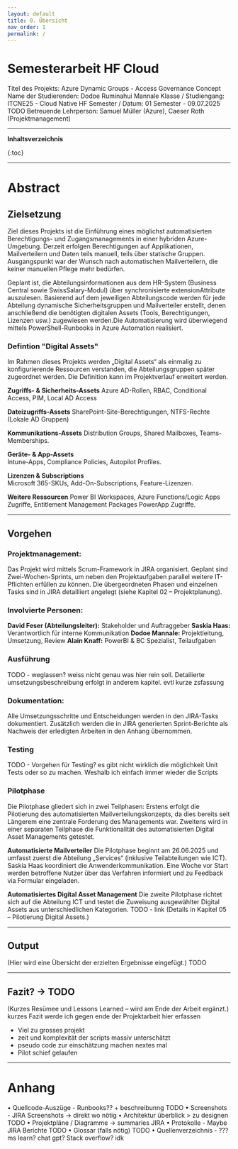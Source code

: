 ```yaml
---
layout: default
title: 0. Übersicht
nav_order: 1
permalink: /
---
```


# Semesterarbeit HF Cloud
Titel des Projekts: Azure Dynamic Groups - Access Governance Concept 
Name der Studierenden: Dodoe Ruminahui Mannale
Klasse / Studiengang: ITCNE25 - Cloud Native HF
Semester / Datum: 01 Semester - 09.07.2025 TODO
Betreuende Lehrperson: Samuel Müller (Azure), Caeser Roth (Projektmanagement)

----

**Inhaltsverzeichnis**

{:toc}

----

# Abstract

## Zielsetzung
Ziel dieses Projekts ist die Einführung eines möglichst automatisierten Berechtigungs- und Zugangsmanagements in einer hybriden Azure-Umgebung. Derzeit erfolgen Berechtigungen auf Applikationen, Mailverteilern und Daten teils manuell, teils über statische Gruppen. Ausgangspunkt war der Wunsch nach automatischen Mailverteilern, die keiner manuellen Pflege mehr bedürfen.

Geplant ist, die Abteilungs­informationen aus dem HR-System (Business Central sowie SwissSalary-Modul) über synchronisierte extensionAttribute auszulesen. Basierend auf dem jeweiligen Abteilungscode werden für jede Abteilung dynamische Sicherheitsgruppen und Mailverteiler erstellt, denen anschließend die benötigten digitalen Assets (Tools, Berechtigungen, Lizenzen usw.) zugewiesen werden.Die Automatisierung wird überwiegend mittels PowerShell-Runbooks in Azure Automation realisiert.

### Defintion "Digital Assets"
Im Rahmen dieses Projekts werden „Digital Assets“ als einmalig zu konfigurierende Ressourcen verstanden, die Abteilungsgruppen später zugeordnet werden. Die Definition kann im Projektverlauf erweitert werden.

**Zugriffs- & Sicherheits-Assets**
Azure AD-Rollen, RBAC, Conditional Access, PIM, Local AD Access  

**Dateizugriffs-Assets**
SharePoint-Site-Berechtigungen, NTFS-Rechte (Lokale AD Gruppen)

**Kommunikations-Assets**
Distribution Groups, Shared Mailboxes, Teams-Memberships.  

**Geräte- & App-Assets**  
Intune-Apps, Compliance Policies, Autopilot Profiles.  

**Lizenzen & Subscriptions**  
Microsoft 365-SKUs, Add-On-Subscriptions, Feature-Lizenzen.  

**Weitere Ressourcen**
Power BI Workspaces, Azure Functions/Logic Apps Zugriffe, Entitlement Management Packages PowerApp Zugriffe.

----

## Vorgehen

### Projektmanagement:
Das Projekt wird mittels Scrum-Framework in JIRA organisiert. Geplant sind Zwei-Wochen-Sprints, um neben den Projektaufgaben parallel weitere IT-Pflichten erfüllen zu können. Die übergeordneten Phasen und einzelnen Tasks sind in JIRA detailliert angelegt (siehe Kapitel 02 – Projektplanung).

### Involvierte Personen:
**David Feser (Abteilungsleiter):** Stakeholder und Auftraggeber
**Saskia Haas:** Verantwortlich für interne Kommunikation
**Dodoe Mannale:** Projektleitung, Umsetzung, Review
**Alain Knaff:** PowerBI & BC Spezialist, Teilaufgaben

### Ausführung
TODO - weglassen? weiss nicht genau was hier rein soll. Detailierte umsetzungsbeschreibung erfolgt in anderem kapitel. evtl kurze zsfassung

### Dokumentation:
Alle Umsetzungsschritte und Entscheidungen werden in den JIRA-Tasks dokumentiert. Zusätzlich werden die in JIRA generierten Sprint-Berichte als Nachweis der erledigten Arbeiten in den Anhang übernommen.



### Testing
TODO - Vorgehen für Testing?
es gibt nicht wirklich die möglichkeit Unit Tests oder so zu machen. Weshalb ich einfach immer wieder die Scripts 

### Pilotphase
Die Pilotphase gliedert sich in zwei Teilphasen: Erstens erfolgt die Pilotierung des automatisierten Mailverteilungskonzepts, da dies bereits seit Längerem eine zentrale Forderung des Managements war. Zweitens wird in einer separaten Teilphase die Funktionalität des automatisierten Digital Asset Managements getestet.

**Automatisierte Mailverteiler**
Die Pilotphase beginnt am 26.06.2025 und umfasst zuerst die Abteilung „Services“ (inklusive Teilabteilungen wie ICT). Saskia Haas koordiniert die Anwender­kommunikation. Eine Woche vor Start werden betroffene Nutzer über das Verfahren informiert und zu Feedback via Formular eingeladen.


**Automatisiertes Digital Asset Management**
Die zweite Pilotphase richtet sich auf die Abteilung ICT und testet die Zuweisung ausgewählter Digital Assets aus unterschiedlichen Kategorien. TODO - link (Details in Kapitel 05 – Pilotierung Digital Assets.)

----

## Output
(Hier wird eine Übersicht der erzielten Ergebnisse eingefügt.) TODO

----

## Fazit? -> TODO
(Kurzes Resümee und Lessons Learned – wird am Ende der Arbeit ergänzt.)
kurzes Fazit werde ich gegen ende der Projektarbeit hier erfassen
- Viel zu grosses projekt
- zeit und komplexität der scripts massiv unterschätzt
- pseudo code zur einschätzung machen nextes mal
- Pilot schief gelaufen

----

# Anhang
• Quellcode-Auszüge - Runbooks?? + beschreibunng TODO
• Screenshots - JIRA Screenshots -> direkt wo nötig
• Architektur überblick > zu designen TODO
• Projektpläne / Diagramme -> summaries JIRA
• Protokolle - Maybe JIRA Berichte TODO
• Glossar (falls nötig) TODO
• Quellenverzeichnis - ??? ms learn? chat gpt? Stack overflow? idk